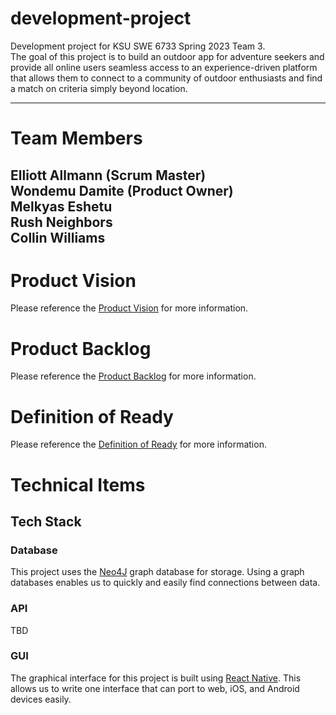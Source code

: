 # development-project
Development project for KSU SWE 6733 Spring 2023 Team 3.  
The goal of this project is to build an outdoor app for adventure seekers and provide all online users seamless access to an experience-driven platform that allows them to connect to a community of outdoor enthusiasts and find a match on criteria simply beyond location.

---

# Team Members  

Elliott Allmann (Scrum Master)  
Wondemu Damite (Product Owner)  
Melkyas Eshetu  
Rush Neighbors  
Collin Williams 
---

# Product Vision

Please reference the [Product Vision](https://github.com/KSU-SWE6733-Spring2023-Team3/development-project) for more information.

# Product Backlog

Please reference the [Product Backlog](https://github.com/KSU-SWE6733-Spring2023-Team3/development-project) for more information.

# Definition of Ready

Please reference the [Definition of Ready](https://github.com/KSU-SWE6733-Spring2023-Team3/development-project) for more information.

# Technical Items

## Tech Stack

### Database

This project uses the [Neo4J](https://neo4j.com/) graph database for storage. Using a graph databases enables us to quickly and easily find connections between data.

### API

TBD

### GUI

The graphical interface for this project is built using [React Native](https://reactnative.dev/). This allows us to write one interface that can port to web, iOS, and Android devices easily. 

